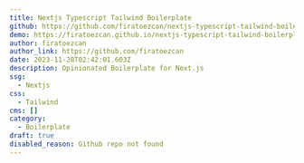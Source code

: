 ```yaml
---
title: Nextjs Typescript Tailwind Boilerplate
github: https://github.com/firatoezcan/nextjs-typescript-tailwind-boilerplate
demo: https://firatoezcan.github.io/nextjs-typescript-tailwind-boilerplate
author: firatoezcan
author_link: https://github.com/firatoezcan
date: 2023-11-28T02:42:01.603Z
description: Opinionated Boilerplate for Next.js
ssg:
  - Nextjs
css:
  - Tailwind
cms: []
category:
  - Boilerplate
draft: true
disabled_reason: Github repo not found
---
```

